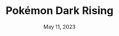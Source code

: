 ---
layout: gba
title: "Pokémon Dark Rising"
categories:
 - approved
 - gba
 - universal
 - safe
tags:
- pokemon
- rpg
date: May 11, 2023
permalink: /games/pokemon-darkrising/play/details
publisher: DarkRisingGirl
gid: pokemon-darkrising
edition: xx
---